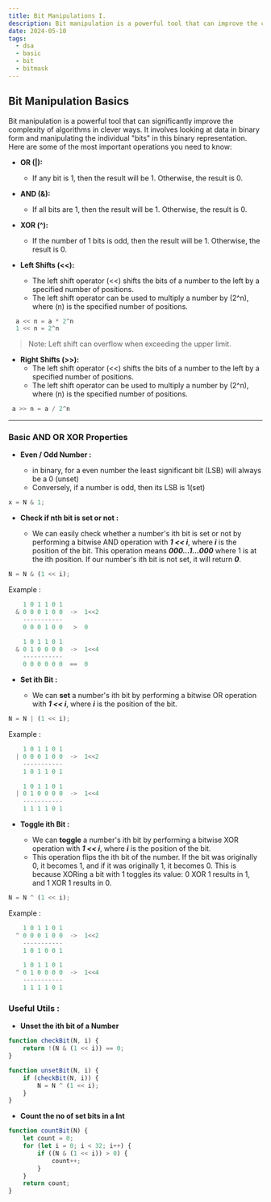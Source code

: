 ```yaml
---
title: Bit Manipulations I.
description: Bit manipulation is a powerful tool that can improve the complexity of algorithms in clever ways. Bit manipulation involves looking at data in a binary form, and manipulating the "bits" in this form.
date: 2024-05-10
tags:
  - dsa
  - basic
  - bit
  - bitmask
---
```


## Bit Manipulation Basics

Bit manipulation is a powerful tool that can significantly improve the complexity of algorithms in clever ways. It involves looking at data in binary form and manipulating the individual "bits" in this binary representation. Here are some of the most important operations you need to know:

- **OR (|):**

  - If any bit is 1, then the result will be 1. Otherwise, the result is 0.

- **AND (&):**

  - If all bits are 1, then the result will be 1. Otherwise, the result is 0.

- **XOR (^):**

  - If the number of 1 bits is odd, then the result will be 1. Otherwise, the result is 0.

- **Left Shifts (<<):**

  - The left shift operator (<<) shifts the bits of a number to the left by a specified number of positions.
  - The left shift operator can be used to multiply a number by \(2^n\), where \(n\) is the specified number of positions.

```js
  a << n = a * 2^n
  1 << n = 2^n
```

> Note: Left shift can overflow when exceeding the upper limit.

- **Right Shifts (>>):**
  - The left shift operator (<<) shifts the bits of a number to the left by a specified number of positions.
  - The left shift operator can be used to multiply a number by \(2^n\), where \(n\) is the specified number of positions.

```js
 a >> n = a / 2^n
```

---

### Basic AND OR XOR Properties

- **Even / Odd Number :**

  - in binary, for a even number the least significant bit (LSB) will always be a 0 (unset)
  - Conversely, if a number is odd, then its LSB is 1(set)

```js
x = N & 1;
```

- **Check if nth bit is set or not :**

  - We can easily check whether a number's ith bit is set or not by performing a bitwise AND operation with **_1 << i_**, where **_i_** is the position of the bit. This operation means **_000...1...000_** where 1 is at the ith position. If our number's ith bit is not set, it will return **_0_**.

```js
N = N & (1 << i);
```

Example :

```js
    1 0 1 1 0 1
  & 0 0 0 1 0 0  ->  1<<2
    -----------
    0 0 0 1 0 0   >  0

    1 0 1 1 0 1
  & 0 1 0 0 0 0  ->  1<<4
    -----------
    0 0 0 0 0 0  ==  0
```

- **Set ith Bit :**

  - We can **set** a number's ith bit by performing a bitwise OR operation with **_1 << i_**, where **_i_** is the position of the bit.

```js
N = N | (1 << i);
```

Example :

```js
    1 0 1 1 0 1
  | 0 0 0 1 0 0  ->  1<<2
    -----------
    1 0 1 1 0 1

    1 0 1 1 0 1
  | 0 1 0 0 0 0  ->  1<<4
    -----------
    1 1 1 1 0 1
```

- **Toggle ith Bit :**

  - We can **toggle** a number's ith bit by performing a bitwise XOR operation with **_1 << i_**, where **_i_** is the position of the bit.
  - This operation flips the ith bit of the number. If the bit was originally 0, it becomes 1, and if it was originally 1, it becomes 0. This is because XORing a bit with 1 toggles its value: 0 XOR 1 results in 1, and 1 XOR 1 results in 0.

```js
N = N ^ (1 << i);
```

Example :

```js
    1 0 1 1 0 1
  ^ 0 0 0 1 0 0  ->  1<<2
    -----------
    1 0 1 0 0 1

    1 0 1 1 0 1
  ^ 0 1 0 0 0 0  ->  1<<4
    -----------
    1 1 1 1 0 1
```

### Useful Utils :

- **Unset the ith bit of a Number**

```js
function checkBit(N, i) {
	return !(N & (1 << i)) == 0;
}

function unsetBit(N, i) {
	if (checkBit(N, i)) {
		N = N ^ (1 << i);
	}
}
```

- **Count the no of set bits in a Int**

```js
function countBit(N) {
	let count = 0;
	for (let i = 0; i < 32; i++) {
		if ((N & (1 << i)) > 0) {
			count++;
		}
	}
	return count;
}
```
